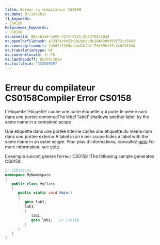 ```yaml
---
title: Erreur du compilateur CS0158
ms.date: 07/20/2015
f1_keywords:
- CS0158
helpviewer_keywords:
- CS0158
ms.assetid: 88ac61a9-ce55-4272-9141-0873765a7034
ms.openlocfilehash: e7337dc0452dde289dc9c28449dbdd2f72c056e3
ms.sourcegitcommit: 3d5d33f384eeba41b2dff79d096f47ccc8d8f03d
ms.translationtype: HT
ms.contentlocale: fr-FR
ms.lasthandoff: 05/04/2018
ms.locfileid: "33280908"
---
```

# <a name="compiler-error-cs0158"></a><span data-ttu-id="b61e4-102">Erreur du compilateur CS0158</span><span class="sxs-lookup"><span data-stu-id="b61e4-102">Compiler Error CS0158</span></span>
<span data-ttu-id="b61e4-103">L’étiquette 'étiquette' cache une autre étiquette qui porte le même nom dans une portée contenue</span><span class="sxs-lookup"><span data-stu-id="b61e4-103">The label 'label' shadows another label by the same name in a contained scope</span></span>  
  
 <span data-ttu-id="b61e4-104">Une étiquette dans une portée interne cache une étiquette du même nom dans une portée externe.</span><span class="sxs-lookup"><span data-stu-id="b61e4-104">A label in an inner scope hides a label with the same name in an outer scope.</span></span> <span data-ttu-id="b61e4-105">Pour plus d’informations, consultez [goto](../../csharp/language-reference/keywords/goto.md).</span><span class="sxs-lookup"><span data-stu-id="b61e4-105">For more information, see [goto](../../csharp/language-reference/keywords/goto.md).</span></span>  
  
 <span data-ttu-id="b61e4-106">L’exemple suivant génère l’erreur CS0158 :</span><span class="sxs-lookup"><span data-stu-id="b61e4-106">The following sample generates CS0158:</span></span>  
  
```csharp  
// CS0158.cs  
namespace MyNamespace  
{  
   public class MyClass  
   {  
      public static void Main()  
      {  
         goto lab1;  
         lab1:  
         {  
            lab1:  
            goto lab1;   // CS0158  
         }  
      }  
   }  
}  
```
